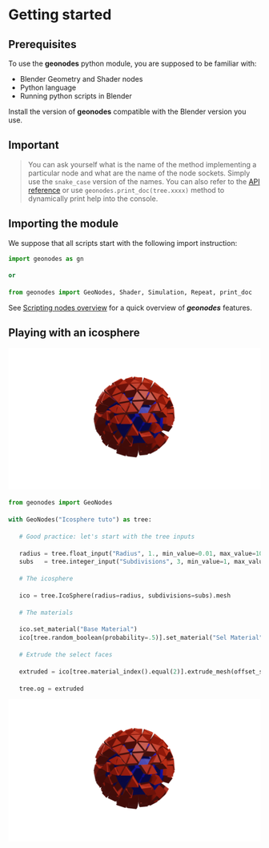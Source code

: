 # Getting started

## Prerequisites

To use the **geonodes** python module, you are supposed to be familiar with:
- Blender Geometry and Shader nodes
- Python language
- Running python scripts in Blender

Install the version of **geonodes** compatible with the Blender version you use.

## Important

> You can ask yourself what is the name of the method implementing a particular node and what are the name of the node sockets.
> Simply use the `snake_case` version of the names.
> You can also refer to the [API reference](index.md) or use `geonodes.print_doc(tree.xxxx)` method to dynamically print help into the console.


## Importing the module

We suppose that all scripts start with the following import instruction:

``` python
import geonodes as gn

or

from geonodes import GeoNodes, Shader, Simulation, Repeat, print_doc
``` 

See [Scripting nodes overview](/README.md#scripting-nodes-overview) for a quick overview of ***geonodes*** features.

## Playing with an icosphere

![Result](images/ico_tuto.png)




``` python
from geonodes import GeoNodes

with GeoNodes("Icosphere tuto") as tree:

   # Good practice: let's start with the tree inputs

   radius = tree.float_input("Radius", 1., min_value=0.01, max_value=10, description="A reasonable radius for the sphere")
   subs   = tree.integer_input("Subdivisions", 3, min_value=1, max_value=6, description="Ico Sphere d-subdivisions. Don't be too ambitious")
   
   # The icosphere
   
   ico = tree.IcoSphere(radius=radius, subdivisions=subs).mesh
   
   # The materials
   
   ico.set_material("Base Material")
   ico[tree.random_boolean(probability=.5)].set_material("Sel Material")
   
   # Extrude the select faces
   
   extruded = ico[tree.material_index().equal(2)].extrude_mesh(offset_scale=0.3)
   
   tree.og = extruded
```

![Result](images/ico_tuto.png)





















